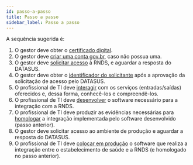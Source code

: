 ```yaml
---
id: passo-a-passo
title: Passo a passo
sidebar_label: Passo a passo
---
```


A sequência sugerida é:

1. O gestor deve obter o [certificado digital](../gestor/certificado).
1. O gestor deve [criar uma conta gov.br](../gestor/gov.br), caso não possua uma.
1. O gestor deve [solicitar acesso](../gestor/portal) à RNDS, e aguardar a resposta do DATASUS.
1. O gestor deve obter o [identificador do solicitante](../gestor/identificador) após a aprovação da solicitação de acesso pelo DATASUS.
1. O profissional de TI deve [interagir](../ti/conhecer) com os serviços (entradas/saídas) oferecidos e, dessa forma, conhecê-los e compreendê-los.
1. O profissional de TI deve [desenvolver](../ti/si) o software necessário para a integração com a RNDS.
1. O profissional de TI deve produzir as evidências necessárias para [homologar](../ti/homologar) a integração implementada pelo software desenvolvido (passo anterior).
1. O gestor deve solicitar acesso ao ambiente de produção e aguardar a resposta do DATASUS.
1. O profissional de TI deve [colocar em produção](../ti/producao) o software que realiza a integração entre o estabelecimento de saúde e a RNDS (e homologado no passo anterior).

